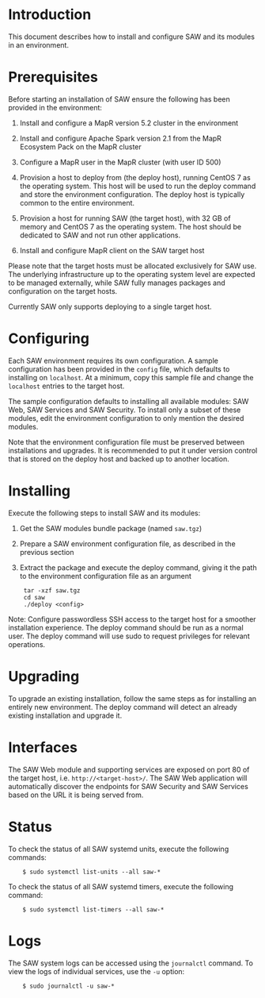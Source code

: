 # Introduction

This document describes how to install and configure SAW and its
modules in an environment.

# Prerequisites

Before starting an installation of SAW ensure the following has been
provided in the environment:

1. Install and configure a MapR version 5.2 cluster in the environment

2. Install and configure Apache Spark version 2.1 from the MapR
   Ecosystem Pack on the MapR cluster

3. Configure a MapR user in the MapR cluster (with user ID 500)

4. Provision a host to deploy from (the deploy host), running CentOS 7
   as the operating system.  This host will be used to run the deploy
   command and store the environment configuration.  The deploy host
   is typically common to the entire environment.

5. Provision a host for running SAW (the target host), with 32 GB of
   memory and CentOS 7 as the operating system.  The host should be
   dedicated to SAW and not run other applications.

6. Install and configure MapR client on the SAW target host

Please note that the target hosts must be allocated exclusively for
SAW use.  The underlying infrastructure up to the operating system
level are expected to be managed externally, while SAW fully manages
packages and configuration on the target hosts.

Currently SAW only supports deploying to a single target host.

# Configuring

Each SAW environment requires its own configuration.  A sample
configuration has been provided in the `config` file, which defaults
to installing on `localhost`.  At a minimum, copy this sample file and
change the `localhost` entries to the target host.

The sample configuration defaults to installing all available modules:
SAW Web, SAW Services and SAW Security.  To install only a subset of
these modules, edit the environment configuration to only mention the
desired modules.

Note that the environment configuration file must be preserved between
installations and upgrades.  It is recommended to put it under version
control that is stored on the deploy host and backed up to another
location.

# Installing

Execute the following steps to install SAW and its modules:

1. Get the SAW modules bundle package (named `saw.tgz`)

2. Prepare a SAW environment configuration file, as described in the
   previous section

3. Extract the package and execute the deploy command, giving it the
   path to the environment configuration file as an argument

        tar -xzf saw.tgz
        cd saw
        ./deploy <config>

Note: Configure passwordless SSH access to the target host for a
smoother installation experience.  The deploy command should be run as
a normal user.  The deploy command will use sudo to request privileges
for relevant operations.

# Upgrading

To upgrade an existing installation, follow the same steps as for
installing an entirely new environment.  The deploy command will
detect an already existing installation and upgrade it.

# Interfaces

The SAW Web module and supporting services are exposed on port 80 of
the target host, i.e. `http://<target-host>/`.  The SAW Web
application will automatically discover the endpoints for SAW Security
and SAW Services based on the URL it is being served from.

# Status

To check the status of all SAW systemd units, execute the following
commands:

        $ sudo systemctl list-units --all saw-*

To check the status of all SAW systemd timers, execute the following
command:

        $ sudo systemctl list-timers --all saw-*

# Logs

The SAW system logs can be accessed using the `journalctl` command.
To view the logs of individual services, use the `-u` option:

        $ sudo journalctl -u saw-*
